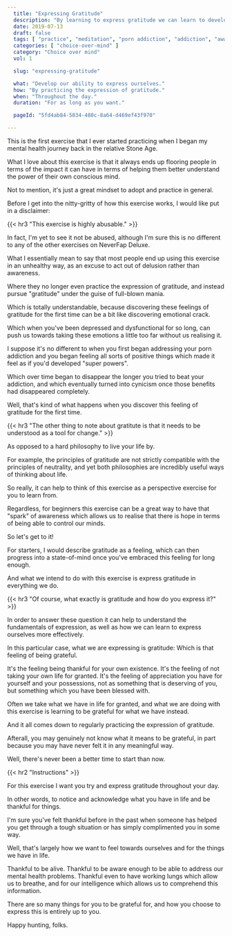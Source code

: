 ```yaml
---
  title: "Expressing Gratitude"
  description: "By learning to express gratitude we can learn to develop a more positive attitude towards life."
  date: 2019-07-13
  draft: false
  tags: [ "practice", "meditation", "porn addiction", "addiction", "awareness", "awareness exercises", "perspective", "nofap", "neverfap", "neverfap deluxe" ]
  categories: [ "choice-over-mind" ]
  category: "Choice over mind"
  vol: 1

  slug: "expressing-gratitude"

  what: "Develop our ability to express ourselves."
  how: "By practicing the expression of gratitude."
  when: "Throughout the day."
  duration: "For as long as you want."

  pageId: "5fd4ab84-5034-480c-8a64-d469ef43f970"

---
```


<!-- Relatively happy with edit -->

This is the first exercise that I ever started practicing when I began my mental health journey back in the relative Stone Age.

What I love about this exercise is that it always ends up flooring people in terms of the impact it can have in terms of helping them better understand the power of their own conscious mind.

Not to mention, it's just a great mindset to adopt and practice in general.

Before I get into the nitty-gritty of how this exercise works, I would like put in a disclaimer:


{{< hr3 "This exercise is highly abusable." >}}


In fact, I'm yet to see it not be abused, although I'm sure this is no different to any of the other exercises on NeverFap Deluxe.

What I essentially mean to say that most people end up using this exercise in an unhealthy way, as an excuse to act out of delusion rather than awareness.

Where they no longer even practice the expression of gratitude, and instead pursue "gratitude" under the guise of full-blown mania.

Which is totally understandable, because discovering these feelings of gratitude for the first time can be a bit like discovering emotional crack.

Which when you've been depressed and dysfunctional for so long, can push us towards taking these emotions a little too far without us realising it. 

I suppose it's no different to when you first began addressing your porn addiction and you began feeling all sorts of positive things which made it feel as if you'd developed "super powers".

Which over time began to disappear the longer you tried to beat your addiction, and which eventually turned into cynicism once those benefits had disappeared completely.

Well, that's kind of what happens when you discover this feeling of gratitude for the first time.


{{< hr3 "The other thing to note about gratitute is that it needs to be understood as a tool for change." >}}


As opposed to a hard philosophy to live your life by.

For example, the principles of gratitude are not strictly compatible with the principles of neutrality, and yet both philosophies are incredibly useful ways of thinking about life. 

So really, it can help to think of this exercise as a perspective exercise for you to learn from.

Regardless, for beginners this exercise can be a great way to have that "spark" of awareness which allows us to realise that there is hope in terms of being able to control our minds.

So let's get to it!

For starters, I would describe gratitude as a feeling, which can then progress into a state-of-mind once you've embraced this feeling for long enough.

And what we intend to do with this exercise is express gratitude in everything we do.


{{< hr3 "Of course, what exactly is gratitude and how do you express it?" >}}


In order to answer these question it can help to understand the fundamentals of expression, as well as how we can learn to express ourselves more effectively.

In this particular case, what we are expressing is gratitude: Which is that feeling of being grateful.

It's the feeling being thankful for your own existence. It's the feeling of not taking your own life for granted. It's the feeling of appreciation you have for yourself and your possessions, not as something that is deserving of you, but something which you have been blessed with.

Often we take what we have in life for granted, and what we are doing with this exercise is learning to be grateful for what we have instead.

And it all comes down to regularly practicing the expression of gratitude.

Afterall, you may genuinely not know what it means to be grateful, in part because you may have never felt it in any meaningful way.

Well, there's never been a better time to start than now. 


{{< hr2 "Instructions" >}}


For this exercise I want you try and express gratitude throughout your day.

In other words, to notice and acknowledge what you have in life and be thankful for things. 

I'm sure you've felt thankful before in the past when someone has helped you get through a tough situation or has simply complimented you in some way. 

Well, that's largely how we want to feel towards ourselves and for the things we have in life.

Thankful to be alive. Thankful to be aware enough to be able to address our mental health problems. Thankful even to have working lungs which allow us to breathe, and for our intelligence which allows us to comprehend this information.

There are so many things for you to be grateful for, and how you choose to express this is entirely up to you.

Happy hunting, folks.


<!--
{{< hr2 "Additional Resources" >}}  -->

<!-- maybe link to other  -->

